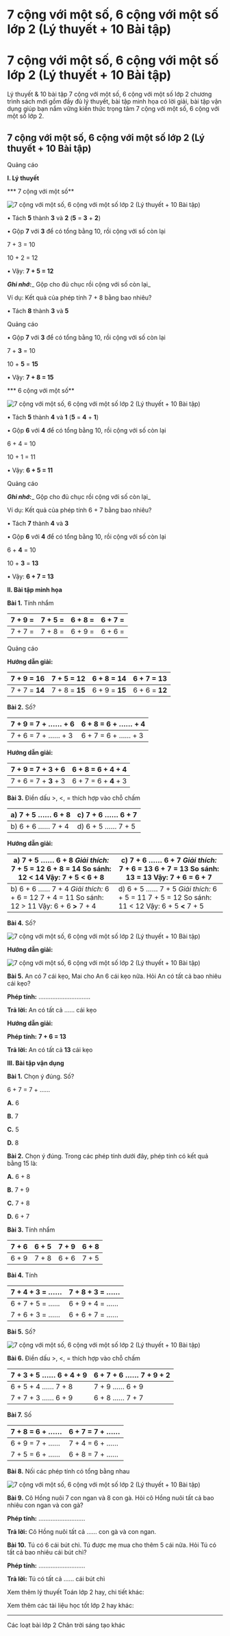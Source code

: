 # 7 cộng với một số, 6 cộng với một số lớp 2 (Lý thuyết + 10 Bài tập)

# 7 cộng với một số, 6 cộng với một số lớp 2 (Lý thuyết + 10 Bài tập)

Lý thuyết & 10 bài tập 7 cộng với một số, 6 cộng với một số lớp 2 chương trình sách mới gồm đầy đủ lý thuyết, bài tập minh họa có lời giải, bài tập vận dụng giúp bạn nắm vững kiến thức trọng tâm 7 cộng với một số, 6 cộng với một số lớp 2.

## 7 cộng với một số, 6 cộng với một số lớp 2 (Lý thuyết + 10 Bài tập)

Quảng cáo

**I. Lý thuyết**

*** 7 cộng với một số**

![7 cộng với một số, 6 cộng với một số lớp 2 \(Lý thuyết + 10 Bài tập\)](https://vietjack.com/toan-2-chan-troi/images/ly-thuyet-7-cong-voi-mot-so-6-cong-voi-mot-so-230989.PNG)

• Tách **5** thành **3** và **2** (**5** = **3** \+ **2**)

• Gộp **7** với **3** để có tổng bằng 10, rồi cộng với số còn lại 

7 + 3 = 10

10 + 2 = 12

• Vậy: **7 + 5 = 12**

**_Ghi nhớ:_**_ Gộp cho đủ chục rồi cộng với số còn lại_

Ví dụ: Kết quả của phép tính 7 + 8 bằng bao nhiêu?

• Tách **8** thành **3** và **5**

Quảng cáo

• Gộp **7** với **3** để có tổng bằng 10, rồi cộng với số còn lại

7 + **3** = 10 

10 + **5** = **15**

• Vậy: **7 + 8 = 15**

*** 6 cộng với một số**

![7 cộng với một số, 6 cộng với một số lớp 2 \(Lý thuyết + 10 Bài tập\)](https://vietjack.com/toan-2-chan-troi/images/ly-thuyet-7-cong-voi-mot-so-6-cong-voi-mot-so-230990.PNG)

• Tách **5** thành **4** và **1** (**5** = **4** \+ **1**)

• Gộp **6** với **4** để có tổng bằng 10, rồi cộng với số còn lại 

6 + 4 = 10

10 + 1 = 11

• Vậy: **6 + 5 = 11**

Quảng cáo

**_Ghi nhớ:_**_ Gộp cho đủ chục rồi cộng với số còn lại_

Ví dụ: Kết quả của phép tính 6 + 7 bằng bao nhiêu?

• Tách **7** thành **4** và **3**

• Gộp **6** với **4** để có tổng bằng 10, rồi cộng với số còn lại

6 + **4** = 10 

10 + **3** = **13**

• Vậy: **6 + 7 = 13**

**II. Bài tập minh họa**

**Bài 1.** Tính nhẩm

7 + 9 =  |  7 + 5 =  |  6 + 8 =  |  6 + 7 =  
---|---|---|---  
7 + 7 =  |  7 + 8 =  |  6 + 9 =  |  6 + 6 =   
  
Quảng cáo

**Hướng dẫn giải:**

7 + 9 = **16** |  7 + 5 = **12** |  6 + 8 = **14** |  6 + 7 = **13**  
---|---|---|---  
7 + 7 = **14** |  7 + 8 = **15** |  6 + 9 = **15** |  6 + 6 = **12**  
  
**Bài 2.** Số?

7 + 9 = 7 + …… + 6 |  6 + 8 = 6 + …… + 4   
---|---  
7 + 6 = 7 + …… + 3 |  6 + 7 = 6 + …… + 3  
  
**Hướng dẫn giải:**

7 + 9 = 7 + **3** \+ 6 |  6 + 8 = 6 + **4** \+ 4   
---|---  
7 + 6 = 7 + **3** \+ 3 |  6 + 7 = 6 + **4** \+ 3  
  
**Bài 3.** Điền dấu >, <, = thích hợp vào chỗ chấm

a) 7 + 5 …… 6 + 8 |  c) 7 + 6 …… 6 + 7  
---|---  
b) 6 + 6 …… 7 + 4 |  d) 6 + 5 …… 7 + 5  
  
**Hướng dẫn giải:**

a) 7 + 5 …… 6 + 8 _Giải thích:_ 7 + 5 = 12 6 + 8 = 14 So sánh: 12 < 14 Vậy: 7 + 5 **<** 6 + 8 |  c) 7 + 6 …… 6 + 7 _Giải thích:_ 7 + 6 = 13 6 + 7 = 13 So sánh: 13 = 13 Vậy: 7 + 6 **=** 6 + 7  
---|---  
b) 6 + 6 …… 7 + 4 _Giải thích:_ 6 + 6 = 12 7 + 4 = 11 So sánh: 12 > 11 Vậy: 6 + 6 **>** 7 + 4 |  d) 6 + 5 …… 7 + 5 _Giải thích:_ 6 + 5 = 11 7 + 5 = 12 So sánh: 11 < 12 Vậy: 6 + 5 **<** 7 + 5  
  
**Bài 4.** Số?

![7 cộng với một số, 6 cộng với một số lớp 2 \(Lý thuyết + 10 Bài tập\)](https://vietjack.com/toan-2-chan-troi/images/ly-thuyet-7-cong-voi-mot-so-6-cong-voi-mot-so-230991.PNG)

**Hướng dẫn giải:**

![7 cộng với một số, 6 cộng với một số lớp 2 \(Lý thuyết + 10 Bài tập\)](https://vietjack.com/toan-2-chan-troi/images/ly-thuyet-7-cong-voi-mot-so-6-cong-voi-mot-so-230992.PNG)

**Bài 5.** An có 7 cái kẹo, Mai cho An 6 cái kẹo nữa. Hỏi An có tất cả bao nhiêu cái kẹo?

**Phép tính:** …………………………

**Trả lời:** An có tất cả …… cái kẹo

**Hướng dẫn giải:**

**Phép tính:** **7 + 6 = 13**

**Trả lời:** An có tất cả **13** cái kẹo

**III. Bài tập vận dụng**

**Bài 1.** Chọn ý đúng. Số?

6 + 7 = 7 + ……

**A.** 6

**B.** 7

**C.** 5

**D.** 8

**Bài 2.** Chọn ý đúng. Trong các phép tính dưới đây, phép tính có kết quả bằng 15 là:

**A.** 6 + 8

**B.** 7 + 9

**C.** 7 + 8

**D.** 6 + 7

**Bài 3.** Tính nhẩm

7 + 6 |  6 + 5 |  7 + 9 |  6 + 8  
---|---|---|---  
6 + 9  |  7 + 8 |  6 + 6  |  7 + 5  
  
**Bài 4.** Tính

7 + 4 + 3 = …… |  7 + 8 + 3 = ……  
---|---  
6 + 7 + 5 = …... |  6 + 9 + 4 = ……  
7 + 6 + 3 = …… |  6 + 6 + 7 = ……  
  
**Bài 5.** Số?

![7 cộng với một số, 6 cộng với một số lớp 2 \(Lý thuyết + 10 Bài tập\)](https://vietjack.com/toan-2-chan-troi/images/ly-thuyet-7-cong-voi-mot-so-6-cong-voi-mot-so-230994.PNG)

**Bài 6.** Điền dấu >, <, = thích hợp vào chỗ chấm

7 + 3 + 5 …… 6 + 4 + 9 |  6 + 7 + 6 …… 7 + 9 + 2  
---|---  
6 + 5 + 4 …… 7 + 8 |  7 + 9 …… 6 + 9  
7 + 7 + 3 …… 6 + 9  |  6 + 8 …… 7 + 7  
  
**Bài 7.** Số

7 + 8 = 6 + …… |  6 + 7 = 7 + ……  
---|---  
6 + 9 = 7 + …… |  7 + 4 = 6 + ……  
7 + 5 = 6 + …… |  6 + 8 = 7 + ……  
  
**Bài 8.** Nối các phép tính có tổng bằng nhau

![7 cộng với một số, 6 cộng với một số lớp 2 \(Lý thuyết + 10 Bài tập\)](https://vietjack.com/toan-2-chan-troi/images/ly-thuyet-7-cong-voi-mot-so-6-cong-voi-mot-so-230995.PNG)

**Bài 9.** Cô Hồng nuôi 7 con ngan và 8 con gà. Hỏi cô Hồng nuôi tất cả bao nhiêu con ngan và con gà?

**Phép tính:** ………………………

**Trả lời:** Cô Hồng nuôi tất cả …… con gà và con ngan.

**Bài 10.** Tú có 6 cái bút chì. Tú được mẹ mua cho thêm 5 cái nữa. Hỏi Tú có tất cả bao nhiêu cái bút chì?

**Phép tính:** ………………………

**Trả lời:** Tú có tất cả …… cái bút chì

Xem thêm lý thuyết Toán lớp 2 hay, chi tiết khác:

Xem thêm các tài liệu học tốt lớp 2 hay khác:

* * *

Các loạt bài lớp 2 Chân trời sáng tạo khác
